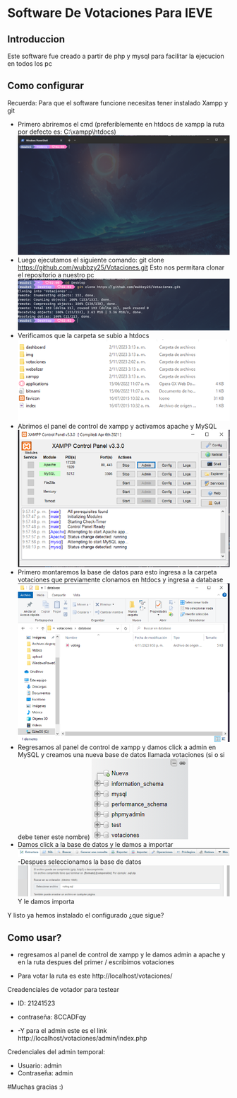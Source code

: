 # Software De Votaciones Para IEVE

## Introduccion

Este software fue creado a partir de php y mysql para facilitar la ejecucion en todos los pc

## Como configurar

Recuerda: Para que el software funcione necesitas tener instalado Xampp y git

- Primero abriremos el cmd (preferiblemente en htdocs de xampp la ruta por defecto es: C:\xampp\htdocs)
  ![Alt text](image-1.png)
- Luego ejecutamos el siguiente comando: git clone https://github.com/wubbzy25/Votaciones.git
  Esto nos permitara clonar el repositorio a nuestro pc
  ![Alt text](image-2.png)
- Verificamos que la carpeta se subio a htdocs
  ![Alt text](image-3.png)
- Abrimos el panel de control de xampp y activamos apache y MySQL
  ![Alt text](image-4.png)
- Primero montaremos la base de datos para esto ingresa a la carpeta votaciones que previamente clonamos en htdocs y ingresa a database
  ![Alt text](image-5.png)
- Regresamos al panel de control de xampp y damos click a admin en MySQL y creamos una nueva base de datos llamada votaciones (si o si debe tener este nombre)
  ![Alt text](image-6.png)
- Damos click a la base de datos y le damos a importar
  ![Alt text](image-7.png)
  -Despues seleccionamos la base de datos
  ![Alt text](image-8.png)
  Y le damos importa

Y listo ya hemos instalado el configurado ¿que sigue?

## Como usar?

- regresamos al panel de control de xampp y le damos admin a apache y en la ruta despues del primer / escribimos votaciones

- Para votar la ruta es este http://localhost/votaciones/

Creadenciales de votador para testear

- ID: 21241523
- contraseña: 8CCADFqy

- -Y para el admin este es el link http://localhost/votaciones/admin/index.php

Credenciales del admin temporal:

- Usuario: admin
- Contraseña: admin

#Muchas gracias :)
